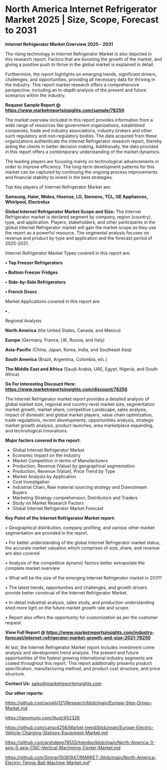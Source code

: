  # North America Internet Refrigerator Market 2025 | Size, Scope, Forecast to 2031

<Strong> Internet Refrigerator Market Overview 2025 - 2031</strong>

The rising technology in Internet Refrigerator Market is also depicted in this research report. Factors that are boosting the growth of the market, and giving a positive push to thrive in the global market is explained in detail.

Furthermore, the report highlights on emerging trends, significant drivers, challenges, and opportunities, providing all necessary data for thriving in the industry. This report market research offers a comprehensive perspective, including an in-depth analysis of the present and future scenarios within the industry.

<strong>Request Sample Report @ <a href=https://www.marketreportsinsights.com/sample/78250>https://www.marketreportsinsights.com/sample/78250</a></strong>

The market overview included in this report provides information from a wide range of resources like government organizations, established companies, trade and industry associations, industry brokers and other such regulatory and non-regulatory bodies. The data acquired from these organizations authenticate the Internet Refrigerator research report, thereby aiding the clients in better decision making. Additionally, the data provided in this report offers a contemporary understanding of the market dynamics.

The leading players are focusing mainly on technological advancements in order to improve efficiency. The long-term development patterns for this market can be captured by continuing the ongoing process improvements and financial stability to invest in the best strategies.

Top Key players of Internet Refrigerator Market are:

<strong>Samsung, Haier, Midea, Hisense, LG, Siemens, TCL, GE Appliances, Whirlpool, Electrolux</strong>

<strong><b>Global Internet Refrigerator Market Scope and Size:</b></strong>
The Internet Refrigerator market is declared segment by company, region (country), type, and application. Players, stakeholders, and other participants in the global Internet Refrigerator market will gain the market scope as they use the report as a powerful resource. The segmental analysis focuses on revenue and product by type and application and the forecast period of 2025-2031.

Internet Refrigerator Market Types covered in this report are:

<strong>• Top Freezer Refrigerators

• Bottom Freezer Fridges

• Side-by-Side Refrigerators

• French Doors</strong>

Market Applications covered in this report are:

<strong>• .</strong> 

Regional Analysis

<strong>North America</strong> (the United States, Canada, and Mexico)

<strong>Europe</strong> (Germany, France, UK, Russia, and Italy)

<strong>Asia-Pacific</strong> (China, Japan, Korea, India, and Southeast Asia)

<strong>South America</strong> (Brazil, Argentina, Colombia, etc.)

<strong>The Middle East and Africa</strong> (Saudi Arabia, UAE, Egypt, Nigeria, and South Africa)

<strong>Go For Interesting Discount Here: <a href=https://www.marketreportsinsights.com/discount/78250>https://www.marketreportsinsights.com/discount/78250</a></strong>

The Internet Refrigerator market report provides a detailed analysis of global market size, regional and country-level market size, segmentation market growth, market share, competitive Landscape, sales analysis, impact of domestic and global market players, value chain optimization, trade regulations, recent developments, opportunities analysis, strategic market growth analysis, product launches, area marketplace expanding, and technological innovations.

<strong><b>Major factors covered in the report:</b></strong>
<ul>
  <li>Global Internet Refrigerator Market </li>
  <li>Economic Impact on the Industry</li>
  <li>Market Competition in terms of Manufacturers</li>
  <li>Production, Revenue (Value) by geographical segmentation</li>
  <li>Production, Revenue (Value), Price Trend by Type</li>
  <li>Market Analysis by Application</li>
  <li>Cost Investigation</li>
  <li>Industrial Chain, Raw material sourcing strategy and Downstream Buyers</li>
  <li>Marketing Strategy comprehension, Distributors and Traders</li>
  <li>Study on Market Research Factors</li>
  <li>Global Internet Refrigerator Market Forecast</li>
</ul>

<strong><b>Key Point of the Internet Refrigerator Market report:</b></strong>

• Geographical distribution, company profiling, and various other market segmentation are provided in the report.

• For better understanding of the global Internet Refrigerator market status, the accurate market valuation which comprises of size, share, and revenue are also covered.

• Analysis of the competitive dynamic factors better extrapolate the complete market overview

• What will be the size of the emerging Internet Refrigerator market in 2031?

• The latest trends, opportunities and challenges, and growth drivers provide better construal of the Internet Refrigerator Market.

• In-detail industrial analysis, sales study, and production understanding shed more light on the future market growth rate and scope.

• Report also offers the opportunity for customization as per the customer request.

<strong><b>View Full Report @ <a href=https://www.marketreportsinsights.com/industry-forecast/internet-refrigerator-market-growth-and-size-2021-78250>https://www.marketreportsinsights.com/industry-forecast/internet-refrigerator-market-growth-and-size-2021-78250</a></b></strong>


At last, the Internet Refrigerator Market report includes investment come analysis and development trend analysis. The present and future opportunities of the fastest growing international industry segments are coated throughout this report. This report additionally presents product specification, manufacturing method, and product cost structure, and price structure.

<strong>Contact Us:</strong>
sales@marketreportsinsights.com

<strong>Our other reports:</strong>

<a href=https://github.com/anokhi121/Research/blob/main/Europe-Step-Drives-Market.md>https://github.com/anokhi121/Research/blob/main/Europe-Step-Drives-Market.md</a>

<a href=https://tanomuno.com/illust/452326>https://tanomuno.com/illust/452326</a>

<a href=https://github.com/cargo4256/Market-trend/blob/main/Europe-Electric-Vehicle-Charging-Stations-Equipment-Market.md>https://github.com/cargo4256/Market-trend/blob/main/Europe-Electric-Vehicle-Charging-Stations-Equipment-Market.md</a>

<a href=https://github.com/arshdeep76555/trendss/blob/main/North-America-3-axis-5-axis-CNC-Vertical-Machining-Center-Market.md>https://github.com/arshdeep76555/trendss/blob/main/North-America-3-axis-5-axis-CNC-Vertical-Machining-Center-Market.md</a>

<a href=https://github.com/Simran15081947/MARKET-/blob/main/North-America-Electric-Tennis-Ball-Machine-Market.md>https://github.com/Simran15081947/MARKET-/blob/main/North-America-Electric-Tennis-Ball-Machine-Market.md</a>"
